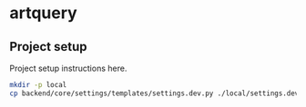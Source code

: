 # artquery
## Project setup

Project setup instructions here.

```bash
mkdir -p local
cp backend/core/settings/templates/settings.dev.py ./local/settings.dev.py
```
